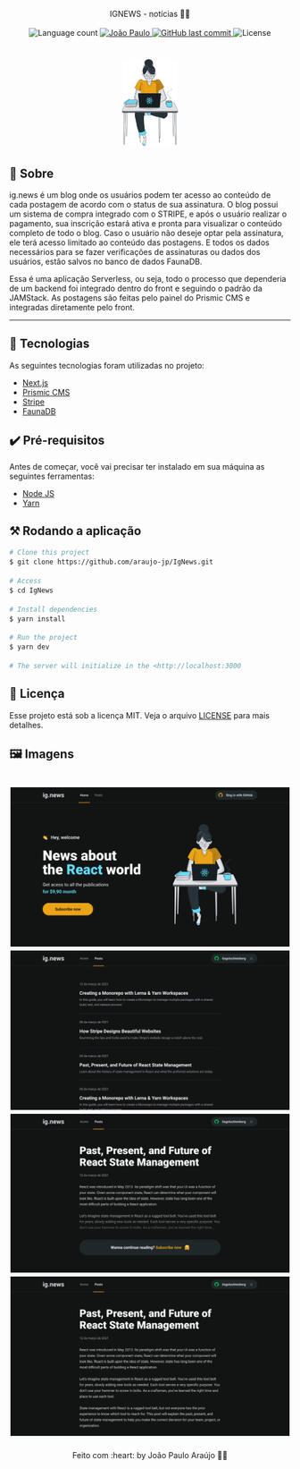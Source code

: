 <p align="center">
  IGNEWS - notícias 📰🚀
  <br>
  <br>

  <img alt="Language count" src="https://img.shields.io/github/repo-size/araujo-jp/IgNews"/>

  <a href="https://github.com/araujo-jp">
    <img alt="João Paulo" src="https://img.shields.io/badge/made%20by-João Paulo Araújo-%237519C1">
  </a> 

  <a href="https://github.com/araujo-jp/IgNews/commits/main">
    <img alt="GitHub last commit" src="https://img.shields.io/github/last-commit/araujo-jp/IgNews">
  </a>

  <img alt="License" src="https://img.shields.io/github/license/araujo-jp/IgNews">
</p>

<h1 align="center">

<img src="./.github/logo.png" alt="ignews logo" width="100px"/>

</h1>

## 🚀 Sobre ## 

ig.news é um blog onde os usuários podem ter acesso ao conteúdo de cada postagem de acordo com o status de sua assinatura.
O blog possui um sistema de compra integrado com o STRIPE, e após o usuário realizar o pagamento, sua inscrição estará ativa e pronta para visualizar o conteúdo completo de todo o blog. Caso o usuário não deseje optar pela assinatura, ele terá acesso limitado ao conteúdo das postagens. E todos os dados necessários para se fazer verificações de assinaturas ou dados dos usuários, estão salvos no banco de dados FaunaDB.

Essa é uma aplicação Serverless, ou seja, todo o processo que dependeria de um backend foi integrado dentro do front e seguindo o padrão da JAMStack.
As postagens são feitas pelo painel do Prismic CMS e integradas diretamente pelo front.

---

## 🧪 Tecnologias ##

As seguintes tecnologias foram utilizadas no projeto:

- [Next.js](https://nextjs.org/)
- [Prismic CMS](https://prismic.io/)
- [Stripe](https://stripe.com/)
- [FaunaDB](https://fauna.com/)

## ✔️ Pré-requisitos ## 

Antes de começar, você vai precisar ter instalado em sua máquina as seguintes ferramentas:

- [Node JS](https://nodejs.org/)
- [Yarn](https://yarnpkg.com/lang/)

## ⚒️ Rodando a aplicação ##

```bash
# Clone this project
$ git clone https://github.com/araujo-jp/IgNews.git

# Access
$ cd IgNews

# Install dependencies
$ yarn install

# Run the project
$ yarn dev

# The server will initialize in the <http://localhost:3000
```

## 📝 Licença ##

Esse projeto está sob a licença MIT. Veja o arquivo [LICENSE](./LICENSE) para mais detalhes.


## 🖼️ Imagens ## 

<h1 align="center">
    <img alt = "Web app" src = "./.github/image-01.png" width = "500px" />
    <img alt = "Web app" src = "./.github/image-02.png" width = "500px" />
    <img alt = "Web app" src = "./.github/image-03.png" width = "500px" />
    <img alt = "Web app" src = "./.github/image-04.png" width = "500px" />
</h1>

<p align="center">Feito com :heart: by João Paulo Araújo 👋🏻</p>